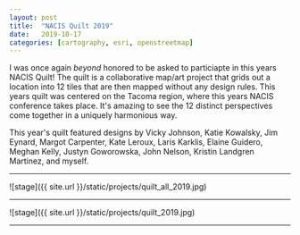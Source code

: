 ```yaml
---
layout: post
title:  "NACIS Quilt 2019"
date:   2019-10-17
categories: [cartography, esri, openstreetmap]
---
```


I was once again _beyond_ honored to be asked to particiapte in this years NACIS Quilt! The quilt is a collaborative map/art project that grids out a location into 12 tiles that are then mapped without any design rules. This years quilt was centered on the Tacoma region, where this years NACIS conference takes place. It's amazing to see the 12 distinct perspectives come together in a uniquely harmonious way.

This year's quilt featured designs by Vicky Johnson, Katie Kowalsky, Jim Eynard, Margot Carpenter, Kate Leroux, Laris Karklis, Elaine Guidero, Meghan Kelly, Justyn Goworowska, John Nelson, Kristin Landgren Martinez, and myself.

<hr>

![stage]({{ site.url }}/static/projects/quilt_all_2019.jpg)  

<hr>


![stage]({{ site.url }}/static/projects/quilt_2019.jpg)  

<hr>
